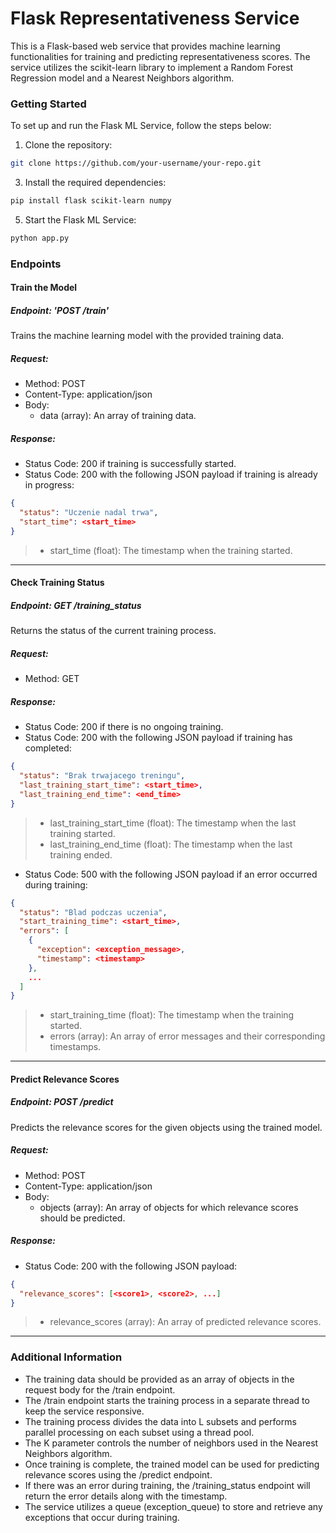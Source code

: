 # Flask Representativeness Service
This is a Flask-based web service that provides machine learning functionalities for training and predicting representativeness scores. The service utilizes the scikit-learn library to implement a Random Forest Regression model and a Nearest Neighbors algorithm.

### Getting Started
To set up and run the Flask ML Service, follow the steps below:
1. Clone the repository:
```bash
git clone https://github.com/your-username/your-repo.git
```
3. Install the required dependencies:
```bash
pip install flask scikit-learn numpy
```
5. Start the Flask ML Service:
```bash
python app.py
```


### Endpoints
#### Train the Model
##### Endpoint: 'POST /train'
Trains the machine learning model with the provided training data.
##### Request:
* Method: POST
* Content-Type: application/json
* Body:
    - data (array): An array of training data.

##### Response:
* Status Code: 200 if training is successfully started.
* Status Code: 200 with the following JSON payload if training is already in progress:
```json
{
  "status": "Uczenie nadal trwa",
  "start_time": <start_time>
}
```
> - start_time (float): The timestamp when the training started.

---

#### Check Training Status
##### Endpoint: GET /training_status

Returns the status of the current training process.

##### Request:
* Method: GET
##### Response:

* Status Code: 200 if there is no ongoing training.
* Status Code: 200 with the following JSON payload if training has completed:
```json
{
  "status": "Brak trwajacego treningu",
  "last_training_start_time": <start_time>,
  "last_training_end_time": <end_time>
}
```
> - last_training_start_time (float): The timestamp when the last training started.
> - last_training_end_time (float): The timestamp when the last training ended.

- Status Code: 500 with the following JSON payload if an error occurred during training:
```json
{
  "status": "Blad podczas uczenia",
  "start_training_time": <start_time>,
  "errors": [
    {
      "exception": <exception_message>,
      "timestamp": <timestamp>
    },
    ...
  ]
}
```
> - start_training_time (float): The timestamp when the training started.
> - errors (array): An array of error messages and their corresponding timestamps.

---
#### Predict Relevance Scores
##### Endpoint: POST /predict

Predicts the relevance scores for the given objects using the trained model.

##### Request:

* Method: POST
* Content-Type: application/json
* Body:
  * objects (array): An array of objects for which relevance scores should be predicted.
##### Response:

* Status Code: 200 with the following JSON payload:
```json
{
  "relevance_scores": [<score1>, <score2>, ...]
}
```
> - relevance_scores (array): An array of predicted relevance scores.

---
### Additional Information
- The training data should be provided as an array of objects in the request body for the /train endpoint.
- The /train endpoint starts the training process in a separate thread to keep the service responsive.
- The training process divides the data into L subsets and performs parallel processing on each subset using a thread pool.
- The K parameter controls the number of neighbors used in the Nearest Neighbors algorithm.
- Once training is complete, the trained model can be used for predicting relevance scores using the /predict endpoint.
- If there was an error during training, the /training_status endpoint will return the error details along with the timestamp.
- The service utilizes a queue (exception_queue) to store and retrieve any exceptions that occur during training.


